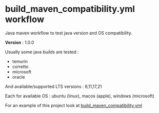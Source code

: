 # build_maven_compatibility.yml workflow

Java maven workflow to test java version and OS compatibility.

**Version** : 1.0.0

Usually some java builds are tested : 

- temurin
- corretto
- microsoft
- oracle

And available/supported LTS versions : 8,11,17,21

Each for available OS : ubuntu (linux), macos (apple), windows (microsoft)

For an example of this project look at [build_maven_compatibility.yml](https://github.com/fugerit-org/fj-doc/blob/main/.github/workflows/build_maven_compatibility.yml)